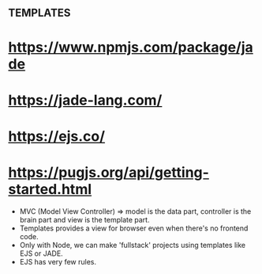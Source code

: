 ## TEMPLATES

# https://www.npmjs.com/package/jade
# https://jade-lang.com/
# https://ejs.co/
# https://pugjs.org/api/getting-started.html

- MVC (Model View Controller) => model is the data part, controller is the brain part and view is the template part.
- Templates provides a view for browser even when there's no frontend code.
- Only with Node, we can make 'fullstack' projects using templates like EJS or JADE.
- EJS has very few rules.